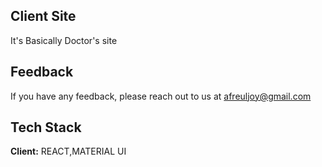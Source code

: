
## Client Site

It's Basically Doctor's  site


## Feedback

If you have any feedback, please reach out to us at afreuljoy@gmail.com

  
## Tech Stack

**Client:** REACT,MATERIAL UI



  



  
